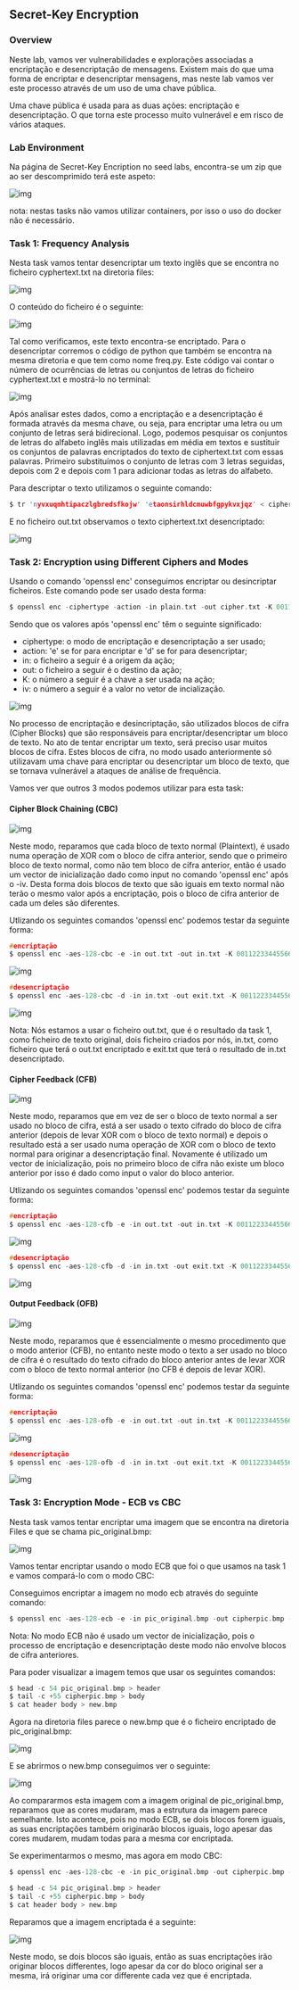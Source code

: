 ## Secret-Key Encryption

### Overview

Neste lab, vamos ver vulnerabilidades e explorações associadas a encriptação e desencriptação de mensagens. Existem mais do que uma forma de encriptar e desencriptar mensagens, mas neste lab vamos ver este processo através de um uso de uma chave pública.

Uma chave pública é usada para as duas ações: encriptação e desencriptação. O que torna este processo muito vulnerável e em risco de vários ataques.

### Lab Environment

Na página de Secret-Key Encription no seed labs, encontra-se um zip que ao ser descomprimido terá este aspeto:

![img](https://cdn.discordapp.com/attachments/1153998326274994216/1179173313201836082/image.png?ex=6578d1b9&is=65665cb9&hm=cd94063c8a8a2a5717cccee70905e45070f589529c6cbbcdee52cd13cd6f3699&)

nota: nestas tasks não vamos utilizar containers, por isso o uso do docker não é necessário.

### Task 1: Frequency Analysis

Nesta task vamos tentar desencriptar um texto inglês que se encontra no ficheiro cyphertext.txt na diretoria files:

![img](https://cdn.discordapp.com/attachments/1153998326274994216/1179195727109427200/image.png?ex=6578e699&is=65667199&hm=bb07a008077b917af7c6669ac0225d418ea3eb60396887fc2c187f8e544c8638&)


O conteúdo do ficheiro é o seguinte:

![img](https://cdn.discordapp.com/attachments/1153998326274994216/1179195886862086357/image.png?ex=6578e6bf&is=656671bf&hm=6179be2633fe29b0fb025704ecb565dc8a16ab8058f1eadaedf00df5f2e775b1&)

Tal como verificamos, este texto encontra-se encriptado. Para o desencriptar corremos o código de python que também se encontra na mesma diretoria e que tem como nome freq.py. Este código vai contar o número de ocurrências de letras ou conjuntos de letras do ficheiro cyphertext.txt e mostrá-lo no terminal:

![img](https://cdn.discordapp.com/attachments/1153998326274994216/1179196444440281239/image.png?ex=6578e744&is=65667244&hm=0a69c3e3d396a1bb48a49f330635fb971785aa4fb7a39d9ad76263fd3222d3be&)


Após analisar estes dados, como a encriptação e a desencriptação é formada através da mesma chave, ou seja, para encriptar uma letra ou um conjunto de letras será bidirecional. Logo, podemos pesquisar os conjuntos de letras do alfabeto inglês mais utilizadas em média em textos e sustituir os conjuntos de palavras encriptados do texto de ciphertext.txt com essas palavras. Primeiro substituímos o conjunto de letras com 3 letras seguidas, depois com 2 e depois com 1 para adicionar todas as letras do alfabeto.

Para descriptar o texto utilizamos o seguinte comando:

```c
$ tr 'nyvxuqmhtipaczlgbredsfkojw' 'etaonsirhldcmuwbfgpykvxjqz' < ciphertext.txt > out.txt
```

E no ficheiro out.txt observamos o texto ciphertext.txt desencriptado:

![img](https://cdn.discordapp.com/attachments/1153998326274994216/1179198232417550417/image.png?ex=6578e8ef&is=656673ef&hm=d78ffb6352a81081449ef509f5f2ff2591224ce244856f9818ee210ba8e53d1e&)

### Task 2: Encryption using Different Ciphers and Modes

Usando o comando 'openssl enc' conseguimos encriptar ou desincriptar ficheiros. Este comando pode ser usado desta forma:

```c
$ openssl enc -ciphertype -action -in plain.txt -out cipher.txt -K 00112233445566778889aabbccddeeff -iv 0102030405060708
```

Sendo que os valores após 'openssl enc' têm o seguinte significado:

- ciphertype: o modo de encriptação e desencriptação a ser usado;
- action: 'e' se for para encriptar e 'd' se for para desencriptar; 
- in: o ficheiro a seguir é a origem da ação;
- out: o ficheiro a seguir é o destino da ação;
- K: o número a seguir é a chave a ser usada na ação;
- iv: o número a seguir é a valor no vetor de incialização.

![img](https://cdn.discordapp.com/attachments/1153998326274994216/1180873288042418278/image.png?ex=657f00f3&is=656c8bf3&hm=31209c4c73afbfc0c8621fb4731e7ed64823247ebef98bf10c53d4ac9defc506&)

No processo de encriptação e desincriptação, são utilizados blocos de cifra (Cipher Blocks) que são responsáveis para encriptar/desencriptar um bloco de texto. No ato de tentar encriptar um texto, será preciso usar muitos blocos de cifra. Estes blocos de cifra, no modo usado anteriormente só utilizavam uma chave para encriptar ou desencriptar um bloco de texto, que se tornava vulnerável a ataques de análise de frequência.

Vamos ver que outros 3 modos podemos utilizar para esta task:

#### Cipher Block Chaining (CBC)

![img](https://cdn.discordapp.com/attachments/1153998326274994216/1180871747822694440/image.png?ex=657eff84&is=656c8a84&hm=18da84c8bf151804b3ba0c1af53c60692b1ff8ce8663c0fc552afbb568272216&)

Neste modo, reparamos que cada bloco de texto normal (Plaintext), é usado numa operação de XOR com o bloco de cifra anterior, sendo que o primeiro bloco de texto normal, como não tem bloco de cifra anterior, então é usado um vector de inicialização dado como input no comando 'openssl enc' após o -iv. Desta forma dois blocos de texto que são iguais em texto normal não terão o mesmo valor após a encriptação, pois o bloco de cifra anterior de cada um deles são diferentes.

Utlizando os seguintes comandos 'openssl enc' podemos testar da seguinte forma:

```c
#encriptação
$ openssl enc -aes-128-cbc -e -in out.txt -out in.txt -K 00112233445566778889aabbccddeeff -iv 0102030405060708
```

![img](https://cdn.discordapp.com/attachments/1153998326274994216/1180875263882571907/image.png?ex=657f02ca&is=656c8dca&hm=b1daf7bce4efbe557edbccea1d8c2a0aee6040fc1ddcf9ba3843f314e0e985da&)

```c
#desencriptação
$ openssl enc -aes-128-cbc -d -in in.txt -out exit.txt -K 00112233445566778889aabbccddeeff -iv 0102030405060708
```

![img](https://cdn.discordapp.com/attachments/1153998326274994216/1180876637429051432/image.png?ex=657f0411&is=656c8f11&hm=639475432aa88c36a517d9cee54346b43532a20f21d2c3080597aab3cd1953c0&)

Nota: Nós estamos a usar o ficheiro out.txt, que é o resultado da task 1, como ficheiro de texto original, dois ficheiro criados por nós, in.txt, como ficheiro que terá o out.txt encriptado e exit.txt que terá o resultado de in.txt desencriptado.

#### Cipher Feedback (CFB)

![img](https://cdn.discordapp.com/attachments/1153998326274994216/1180876818610409542/image.png?ex=657f043d&is=656c8f3d&hm=1a74f2ab7a25ec571e4885f3e2362042b37e4f4f9a4171440429b1d0bf82a9da&)

Neste modo, reparamos que em vez de ser o bloco de texto normal a ser usado no bloco de cifra, está a ser usado o texto cifrado do bloco de cifra anterior (depois de levar XOR com o bloco de texto normal) e depois o resultado está a ser usado numa operação de XOR com o bloco de texto normal para originar a desencriptação final. Novamente é utilizado um vector de inicialização, pois no primeiro bloco de cifra não existe um bloco anterior por isso é dado como input o valor do bloco anterior.

Utlizando os seguintes comandos 'openssl enc' podemos testar da seguinte forma:

```c
#encriptação
$ openssl enc -aes-128-cfb -e -in out.txt -out in.txt -K 00112233445566778889aabbccddeeff -iv 0102030405060708
```

![img](https://cdn.discordapp.com/attachments/1153998326274994216/1180877935952023562/image.png?ex=657f0547&is=656c9047&hm=e47d8f62b56591380e45680702381882d8a180cf7bbe89658a4fd28424e72e84&)

```c
#desencriptação
$ openssl enc -aes-128-cfb -d -in in.txt -out exit.txt -K 00112233445566778889aabbccddeeff -iv 0102030405060708
```

![img](https://cdn.discordapp.com/attachments/1153998326274994216/1180876637429051432/image.png?ex=657f0411&is=656c8f11&hm=639475432aa88c36a517d9cee54346b43532a20f21d2c3080597aab3cd1953c0&)

#### Output Feedback (OFB)

![img](https://cdn.discordapp.com/attachments/1153998326274994216/1180878464308482068/image.png?ex=657f05c5&is=656c90c5&hm=b95896dce99f5a741da8165a261522c68c8f14be3ac341ca44af38d6f48b2017&)

Neste modo, reparamos que é essencialmente o mesmo procedimento que o modo anterior (CFB), no entanto neste modo o texto a ser usado no bloco de cifra é o resultado do texto cifrado do bloco anterior antes de levar XOR com o bloco de texto normal anterior (no CFB é depois de levar XOR).

Utlizando os seguintes comandos 'openssl enc' podemos testar da seguinte forma:

```c
#encriptação
$ openssl enc -aes-128-ofb -e -in out.txt -out in.txt -K 00112233445566778889aabbccddeeff -iv 0102030405060708
```

![img](https://cdn.discordapp.com/attachments/1153998326274994216/1180879572678492190/image.png?ex=657f06cd&is=656c91cd&hm=256c5661e4a3b5a9fb05e3882a253d0d7297bf680c9015847c8a206fb920e60e&)

```c
#desencriptação
$ openssl enc -aes-128-ofb -d -in in.txt -out exit.txt -K 00112233445566778889aabbccddeeff -iv 0102030405060708
```

![img](https://cdn.discordapp.com/attachments/1153998326274994216/1180876637429051432/image.png?ex=657f0411&is=656c8f11&hm=639475432aa88c36a517d9cee54346b43532a20f21d2c3080597aab3cd1953c0&)

### Task 3: Encryption Mode - ECB vs CBC

Nesta task vamos tentar encriptar uma imagem que se encontra na diretoria Files e que se chama pic_original.bmp:

![img](https://cdn.discordapp.com/attachments/1153998326274994216/1180909153909223554/image.png?ex=657f225a&is=656cad5a&hm=a94604d65e1ba17ee4afc95fa82363abe2dfaf8715f82694206fb3fbafa34e95&)

Vamos tentar encriptar usando o modo ECB que foi o que usamos na task 1 e vamos compará-lo com o modo CBC:

Conseguimos encriptar a imagem no modo ecb através do seguinte comando:

```c
$ openssl enc -aes-128-ecb -e -in pic_original.bmp -out cipherpic.bmp -K 00112233445566778889aabbccddeeff
```

Nota: No modo ECB não é usado um vector de inicialização, pois o processo de encriptação e desencriptação deste modo não envolve blocos de cifra anteriores.

Para poder visualizar a imagem temos que usar os seguintes comandos:

```c
$ head -c 54 pic_original.bmp > header
$ tail -c +55 cipherpic.bmp > body
$ cat header body > new.bmp
```

Agora na diretoria files parece o new.bmp que é o ficheiro encriptado de pic_original.bmp:

![img](https://cdn.discordapp.com/attachments/1153998326274994216/1180248539981418758/image.png?ex=657cbb1b&is=656a461b&hm=ccf8aaadd0bbf3f80e69c20ee7c0e9a93d2bc1281a909b5ea52d312adabb9da6&)

E se abrirmos o new.bmp conseguimos ver o seguinte:

![img](https://cdn.discordapp.com/attachments/1153998326274994216/1180248637167632444/image.png?ex=657cbb33&is=656a4633&hm=1b9e0fb7687d00c16ee8f42afa592cdb57b6fce8f0f359c5a87dfbd867aa58c0&)

Ao compararmos esta imagem com a imagem original de pic_original.bmp, reparamos que as cores mudaram, mas a estrutura da imagem parece semelhante. Isto acontece, pois no modo ECB, se dois blocos forem iguais, as suas encriptações também originarão blocos iguais, logo apesar das cores mudarem, mudam todas para a mesma cor encriptada.


Se experimentarmos o mesmo, mas agora em modo CBC:

```c
$ openssl enc -aes-128-cbc -e -in pic_original.bmp -out cipherpic.bmp -K 00112233445566778889aabbccddeeff
```

```c
$ head -c 54 pic_original.bmp > header
$ tail -c +55 cipherpic.bmp > body
$ cat header body > new.bmp
```

Reparamos que a imagem encriptada é a seguinte:

![img](https://cdn.discordapp.com/attachments/1153998326274994216/1180249941864611851/image.png?ex=657cbc6a&is=656a476a&hm=506ca1f2f58de241a33dc96a259001932059360c91740a0f1327eaf87c7dc501&)


Neste modo, se dois blocos são iguais, então as suas encriptações irão originar blocos differentes, logo apesar da cor do bloco original ser a mesma, irá originar uma cor differente cada vez que é encriptada.
